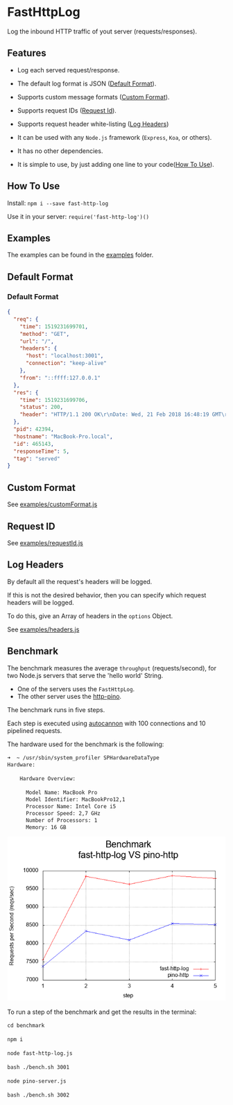 # FastHttpLog

Log the inbound HTTP traffic of yout server (requests/responses).

## Features

- Log each served request/response.
- The default log format is JSON ([Default Format](#default-format)).
- Supports custom message formats ([Custom Format](#custom-format)).
- Supports request IDs ([Request Id](#request-id)).
- Supports request header white-listing ([Log Headers](#log-headers))
- It can be used with any `Node.js` framework (`Express`, `Koa`, or others).

- It has no other dependencies. 
- It is simple to use, by just adding one line to your code([How To Use](#how-to-use)).

<a name="how-to-use"></a>
## How To Use

Install:
`npm i --save fast-http-log`

Use it in your server:
`require('fast-http-log')()`

<a name="examples"></a>
## Examples

The examples can be found in the [examples](https://github.com/pmatzavin/fast-http-log/tree/master/examples) folder.

<a name="default-format"></a>
## Default Format

### Default Format

```json
{
  "req": {
    "time": 1519231699701,
    "method": "GET",
    "url": "/",
    "headers": {
      "host": "localhost:3001",
      "connection": "keep-alive"
    },
    "from": "::ffff:127.0.0.1"
  },
  "res": {
    "time": 1519231699706,
    "status": 200,
    "header": "HTTP/1.1 200 OK\r\nDate: Wed, 21 Feb 2018 16:48:19 GMT\r\nConnection: keep-alive\r\nContent-Length: 11\r\n\r\n"
  },
  "pid": 42394,
  "hostname": "MacBook-Pro.local",
  "id": 465143,
  "responseTime": 5,
  "tag": "served"
}
```

<a name="custom-format"></a>
## Custom Format

See [examples/customFormat.js](https://github.com/pmatzavin/fast-http-log/blob/master/examples/customFormat.js)

<a name="request-id"></a>
## Request ID

See [examples/requestId.js](https://github.com/pmatzavin/fast-http-log/blob/master/examples/requestId.js)

<a name="log-headers"></a>
## Log Headers

By default all the request's headers will be logged.

If this is not the desired behavior,
 then you can specify which request headers will be logged.

To do this, give an Array of headers in the `options` Object.

See [examples/headers.js](https://github.com/pmatzavin/fast-http-log/blob/master/examples/headers.js)

<a name="benchmark"></a>
## Benchmark

The benchmark measures the average `throughput` (requests/second),
for two Node.js servers that serve the 'hello world' String.

- One of the servers uses the `FastHttpLog`.
- The other server uses the [http-pino](https://github.com/pinojs/pino-http).

The benchmark runs in five steps.

Each step is executed using [autocannon](https://www.npmjs.com/package/autocannon) with 100 connections and 10 pipelined requests.

The hardware used for the benchmark is the following:

```
➜  ~ /usr/sbin/system_profiler SPHardwareDataType
Hardware:

    Hardware Overview:

      Model Name: MacBook Pro
      Model Identifier: MacBookPro12,1
      Processor Name: Intel Core i5
      Processor Speed: 2,7 GHz
      Number of Processors: 1
      Memory: 16 GB
```

![alt text](https://raw.githubusercontent.com/pmatzavin/fast-http-log/master/benchmark/reports/report-plot.png)

To run a step of the benchmark and get the results in the terminal:

```
cd benchmark

npm i

node fast-http-log.js

bash ./bench.sh 3001

node pino-server.js

bash ./bench.sh 3002
```
